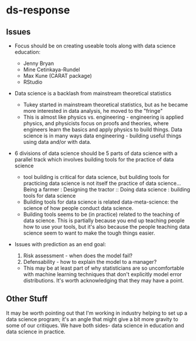 # ds-response


## Issues
- Focus should be on creating useable tools along with data science education:
    - Jenny Bryan
    - Mine Cetinkaya-Rundel
    - Max Kune (CARAT package)
    - RStudio

- Data science is a backlash from mainstream theoretical statistics
    - Tukey started in mainstream theoretical statistics, but as he became more interested in data analysis, he moved to the "fringe"
    - This is almost like physics vs. engineering - engineering is applied physics, and physicists focus on proofs and theories, where engineers learn the basics and apply physics to build things. Data science is in many ways data engineering - building useful things using data and/or with data.
    
- 6 divisions of data science should be 5 parts of data science with a parallel track which involves building tools for the practice of data science
    - tool building is critical for data science, but building tools for practicing data science is not itself the practice of data science...    
    Being a farmer : Designing the tractor :: Doing data science : building tools for data science
    - Building tools for data science is related data-meta-science: the science of how people conduct data science. 
    - Building tools seems to be (in practice) related to the teaching of data science. This is partially because you end up teaching people how to use your tools, but it's also because the people teaching data science seem to want to make the tough things easier.
    
- Issues with prediction as an end goal:
    1. Risk assessment - when does the model fail?
    2. Defensability - how to explain the model to a manager?
    
    - This may be at least part of why statisticians are so uncomfortable with machine learning techniques that don't explicitly model error distributions. It's worth acknowledging that they may have a point.
    

## Other Stuff

It may be worth pointing out that I'm working in industry helping to set up a data science program; it's an angle that might give a bit more gravity to some of our critiques. We have both sides- data science in education and data science in practice. 